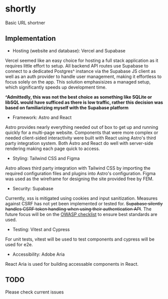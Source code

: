 # shortly
Basic URL shortner

## Implementation

- Hosting (website and database): Vercel and Supabase

Vercel seemed like an easy choice for hosting a full stack application as it requires little effort to setup. All backend API routes
use Supabase to connect to a dedicated Postgres^ instance via the Supabase JS client as well as an auth provider to handle user management, 
making it effortless to focus solely on the app. This solution emphasisizes a managed setup, which significantly speeds up development time.

**^Admittedly, this was not the best choice as something like SQLite or libSQL would have sufficed as there is low traffic, rather this decision was based on familiarizing myself with the Supabase platform**

- Framework: Astro and React 

Astro provides nearly everything needed out of box to get up and running quickly for a multi-page website. Components that were more complex
or needed client-sided interactivity were built with React using Astro's third party integration system. Both Astro and React do well with 
server-side rendering making each page quick to access.

- Styling: Tailwind CSS and Figma

Astro allows third party integration with Tailwind CSS by importing the required configuration files and plugins into Astro's configuration. Figma
was used as the wireframe for designing the site provided free by FEM.

- Security: Supabase

Currently, xss is mitigated using cookies and input sanitization. Measures against CSRF has not yet been implemented or tested for. ~~Supabase silently handles CSRF token handling when using their authentication API~~. The future focus will be on the [OWASP checklist](https://owasp.org/www-project-web-security-testing-guide/assets/archive/OWASP_Web_Application_Penetration_Checklist_v1_1.pdf) to ensure best standards are used.

- Testing: Vitest and Cypress

For unit tests, vitest will be used to test components and cypress will be used for e2e.

- Accessibility: Adobe Aria

React Aria is used for building accessable components in React.

## TODO
Please check current issues